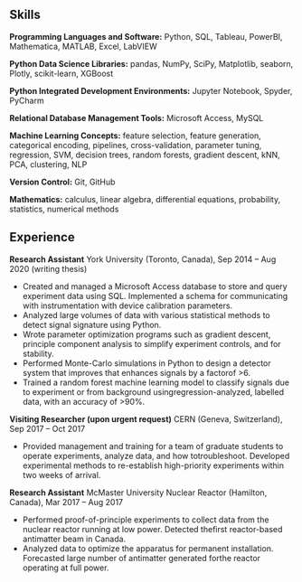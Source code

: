 ## Skills
**Programming Languages and Software:** Python, SQL, Tableau, PowerBI, Mathematica, MATLAB, Excel, LabVIEW

**Python Data Science Libraries:** pandas, NumPy, SciPy, Matplotlib, seaborn, Plotly, scikit-learn, XGBoost

**Python Integrated Development Environments:** Jupyter Notebook, Spyder, PyCharm

**Relational Database Management Tools:** Microsoft Access, MySQL

**Machine Learning Concepts:** feature selection, feature generation, categorical encoding, pipelines, cross-validation, parameter tuning, regression, SVM, decision trees, random forests, gradient descent, kNN, PCA, clustering, NLP

**Version Control:** Git, GitHub

**Mathematics:** calculus, linear algebra, differential equations, probability, statistics, numerical methods

## Experience
**Research Assistant** York University (Toronto, Canada), Sep 2014 – Aug 2020 (writing thesis)
* Created and managed a Microsoft Access database to store and query experiment data using SQL. Implemented a schema for communicating with instrumentation with device calibration parameters.
* Analyzed large volumes of data with various statistical methods to detect signal signature using Python.
* Wrote parameter optimization programs such as gradient descent, principle component analysis to simplify experiment controls, and for stability.
* Performed Monte-Carlo simulations in Python to design a detector system that improves that enhances signals by a factorof >6.
* Trained a random forest machine learning model to classify signals due to experiment or from background usingregression-analyzed, labelled data, with an accuracy of >90%.

**Visiting Researcher (upon urgent request)** CERN (Geneva, Switzerland), Sep 2017 – Oct 2017
* Provided management and training for a team of graduate students to operate experiments, analyze data, and how totroubleshoot. Developed experimental methods to re-establish high-priority experiments within two weeks of arrival.

**Research Assistant** McMaster University Nuclear Reactor (Hamilton, Canada), Mar 2017 – Aug 2017
* Performed proof-of-principle experiments to collect data from the nuclear reactor running at low power. Detected thefirst reactor-based antimatter beam in Canada.
* Analyzed data to optimize the apparatus for permanent installation. Forecasted large number of antimatter generated forthe reactor operating at full power.
